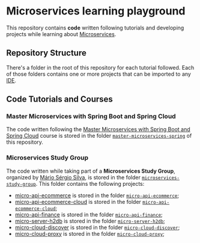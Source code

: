 # Microservices learning playground

This repository contains **code** written following tutorials and developing projects while learning about [Microservices](https://microservices.io/).

## Repository Structure

There's a folder in the root of this repository for each tutorial followed. Each of those folders contains one or more projects that can be imported to any [IDE](https://en.wikipedia.org/wiki/Integrated_development_environment).

## Code Tutorials and Courses

### Master Microservices with Spring Boot and Spring Cloud

The code written following the [Master Microservices with Spring Boot and Spring Cloud](https://www.udemy.com/course/microservices-with-spring-boot-and-spring-cloud/) course is stored in the folder [`master-microservices-spring`](./master-microservices-spring) of this repository.

### Microservices Study Group

The code written while taking part of a **Microservices Study Group**, organized by [Mário Sérgio Silva](https://gitlab.com/mariosergio30), is stored in the folder [`microservices-study-group`](./microservices-study-group). This folder contains the following projects:

+ [micro-api-ecommerce](https://gitlab.com/mariosergio30/micro-api-ecommerce) is stored in the folder [`micro-api-ecommerce`](./microservices-study-group/micro-api-ecommerce);
+ [micro-api-ecommerce-cloud](https://gitlab.com/mariosergio30/micro-api-ecommerce-cloud) is stored in the folder [`micro-api-ecommerce-cloud`](./microservices-study-group/micro-api-ecommerce-cloud);
+ [micro-api-finance](https://gitlab.com/mariosergio30/micro-api-finance) is stored in the folder [`micro-api-finance`](./microservices-study-group/micro-api-finance);
+ [micro-server-h2db](https://gitlab.com/mariosergio30/micro-server-h2db) is stored in the folder [`micro-server-h2db`](./microservices-study-group/micro-server-h2db);
+ [micro-cloud-discover](https://gitlab.com/mariosergio30/micro-cloud-discover) is stored in the folder [`micro-cloud-discover`](./microservices-study-group/micro-cloud-discover);
+ [micro-cloud-proxy](https://gitlab.com/mariosergio30/micro-cloud-proxy) is stored in the folder [`micro-cloud-proxy`](./microservices-study-group/micro-cloud-proxy);

